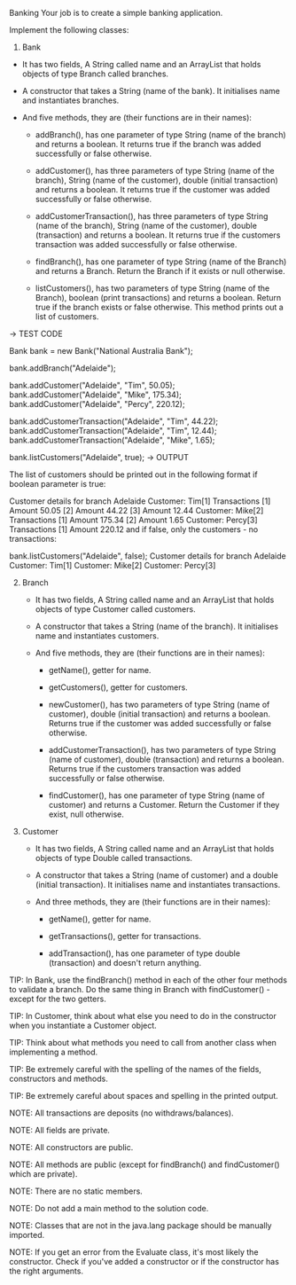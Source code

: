 Banking
Your job is to create a simple banking application.



Implement the following classes:

1.  Bank

-  It has two fields, A String called name and an ArrayList that holds objects of type Branch called branches.

-  A constructor that takes a String (name of the bank). It initialises name and instantiates branches.

-  And five methods, they are (their functions are in their names):

    -  addBranch(), has one parameter of type String (name of the branch) and returns a boolean. It returns true if the branch was added successfully or false otherwise.

    -  addCustomer(), has three parameters of type String (name of the branch), String (name of the customer), double (initial transaction) and returns a boolean. It returns true if the customer was added successfully or false otherwise.

    -  addCustomerTransaction(), has three parameters of type String (name of the branch), String (name of the customer), double (transaction) and returns a boolean. It returns true if the customers transaction was added successfully or false otherwise.

    -  findBranch(), has one parameter of type String (name of the Branch) and returns a Branch. Return the Branch if it exists or null otherwise.

    -  listCustomers(), has two parameters of type String (name of the Branch), boolean (print transactions) and returns a boolean. Return true if the branch exists or false otherwise. This method prints out a list of customers.

→ TEST CODE

Bank bank = new Bank("National Australia Bank");
 
bank.addBranch("Adelaide");
 
bank.addCustomer("Adelaide", "Tim", 50.05);
bank.addCustomer("Adelaide", "Mike", 175.34);
bank.addCustomer("Adelaide", "Percy", 220.12);
 
bank.addCustomerTransaction("Adelaide", "Tim", 44.22);
bank.addCustomerTransaction("Adelaide", "Tim", 12.44);
bank.addCustomerTransaction("Adelaide", "Mike", 1.65);
 
bank.listCustomers("Adelaide", true);
→ OUTPUT

The list of customers should be printed out in the following format if boolean parameter is true:

Customer details for branch Adelaide
Customer: Tim[1]
Transactions
[1] Amount 50.05
[2] Amount 44.22
[3] Amount 12.44
Customer: Mike[2]
Transactions
[1] Amount 175.34
[2] Amount 1.65
Customer: Percy[3]
Transactions
[1] Amount 220.12
and if false, only the customers - no transactions:

bank.listCustomers("Adelaide", false);
Customer details for branch Adelaide
Customer: Tim[1]
Customer: Mike[2]
Customer: Percy[3]


2.  Branch

    -  It has two fields, A String called name and an ArrayList that holds objects of type Customer called customers.

    -  A constructor that takes a String (name of the branch). It initialises name and instantiates customers.

    -  And five methods, they are (their functions are in their names):

        -  getName(), getter for name.

        -  getCustomers(), getter for customers.

        -  newCustomer(), has two parameters of type String (name of customer), double (initial transaction) and returns a boolean. Returns true if the customer was added successfully or false otherwise.

        -  addCustomerTransaction(), has two parameters of type String (name of customer), double (transaction) and returns a boolean. Returns true if the customers transaction was added successfully or false otherwise.

        -  findCustomer(), has one parameter of type String (name of customer) and returns a Customer. Return the Customer if they exist, null otherwise.



3.  Customer

    -  It has two fields, A String called name and an ArrayList that holds objects of type Double called transactions.

    -  A constructor that takes a  String (name of customer) and a double (initial transaction). It initialises name and instantiates transactions.

    -  And three methods, they are (their functions are in their names):

        -  getName(), getter for name.

        -  getTransactions(), getter for transactions.

        -  addTransaction(), has one parameter of type double (transaction) and doesn't return anything.



TIP:  In Bank, use the findBranch() method in each of the other four methods to validate a branch. Do the same thing in Branch with findCustomer() - except for the two getters.

TIP:  In Customer, think about what else you need to do in the constructor when you instantiate a Customer object.

TIP:  Think about what methods you need to call from another class when implementing a method.

TIP:  Be extremely careful with the spelling of the names of the fields, constructors and methods.

TIP:  Be extremely careful about spaces and spelling in the printed output.



NOTE:  All transactions are deposits (no withdraws/balances).

NOTE:  All fields are private.

NOTE:  All constructors are public.

NOTE:  All methods are public (except for findBranch() and findCustomer() which are private).

NOTE:  There are no static members.

NOTE:  Do not add a main method to the solution code.

NOTE: Classes that are not in the java.lang package should be manually imported.

NOTE:  If you get an error from the Evaluate class, it's most likely the constructor. Check if you've added a constructor or if the constructor has the right arguments.
